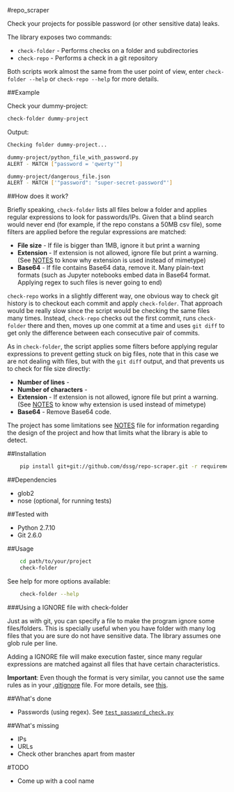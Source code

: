 #repo_scraper

Check your projects for possible password (or other sensitive data) leaks.

The library exposes two commands:
* `check-folder` - Performs checks on a folder and subdirectories
* `check-repo` - Performs a check in a git repository

Both scripts work almost the same from the user point of view, enter `check-folder --help` or `check-repo --help` for more details.

##Example

Check your dummy-project:
```bash
check-folder dummy-project
```

Output:
```bash
Checking folder dummy-project...

dummy-project/python_file_with_password.py
ALERT - MATCH ["password = 'qwerty'"]

dummy-project/dangerous_file.json
ALERT - MATCH ['"password": "super-secret-password"']
```

##How does it work?

Briefly speaking, `check-folder` lists all files below a folder and applies regular expressions to look for passwords/IPs. Given that a blind search would never end (for example, if the repo constans a 50MB csv file), some filters are applied before the regular expressions are matched:

* **File size** - If file is bigger than 1MB, ignore it but print a warning
* **Extension** - If extension is not allowed, ignore file but print a warning. (See [NOTES](NOTES.md) to know why extension is used instead of mimetype)
* **Base64** - If file contains Base64 data, remove it. Many plain-text formats (such as Jupyter notebooks embed data in Base64 format. Applying regex to such files is never going to end)

`check-repo` works in a slightly different way, one obvious way to check git history is to checkout each commit and apply `check-folder`. That approach would be really slow since the script would be checking the same files many times. Instead, `check-repo` checks out the first commit, runs `check-folder` there and then, moves up one commit at a time and uses `git diff` to get only the difference between each consecutive pair of commits.

As in `check-folder`, the script applies some filters before applying regular expressions to prevent getting stuck on big files, note that in this case we are not dealing with files, but with the `git diff` output, and that prevents us to check for file size directly:

* **Number of lines** - 
* **Number of characters** - 
* **Extension** - If extension is not allowed, ignore file but print a warning. (See [NOTES](NOTES.md) to know why extension is used instead of mimetype)
* **Base64** - Remove Base64 code.

The project has some limitations see [NOTES](NOTES.md) file for information regarding the design of the project and how that limits what the library is able to detect.

##Installation

```bash
    pip install git+git://github.com/dssg/repo-scraper.git -r requirements.txt
```

##Dependencies

* glob2
* nose (optional, for running tests)

##Tested with
* Python 2.7.10
* Git 2.6.0

##Usage

```bash
    cd path/to/your/project
    check-folder
```

See help for more options available:

```bash
    check-folder --help
```

###Using a IGNORE file with check-folder

Just as with git, you can specify a file to make the program ignore some files/folders. This is specially useful when you have folder with many log files that you are sure do not have sensitive data. The library assumes one glob rule per line.

Adding a IGNORE file will make execution faster, since many regular expressions are matched against all files that have certain characteristics.

**Important**: Even though the format is very similar, you cannot use the same rules as in your [.gitignore](https://git-scm.com/docs/gitignore) file. For more details, see [this](https://en.wikipedia.org/wiki/Glob_(programming)).

##What's done

* Passwords (using regex). See [`test_password_check.py`](tests/test_password_check.py)

##What's missing

* IPs
* URLs
* Check other branches apart from master

#TODO
* Come up with a cool name
